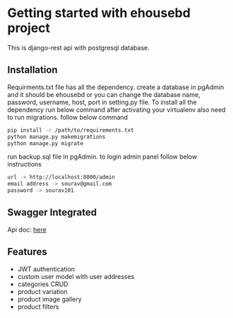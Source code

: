 # Getting started with ehousebd project

This is django-rest api with postgresql database.

## Installation

Requirments.txt file has all the dependency. create a database in pgAdmin and it should be ehousebd or you can change the database name, password, username, host, port in setting.py file.
To install all the dependency run below command after activating your virtualenv also need to run migrations. follow below command

```sh
pip install -r /path/to/requirements.txt
python manage.py makemigrations
python manage.py migrate
```

run backup.sql file in pgAdmin. to login admin panel follow below instructions

```sh
url -> http://localhost:8000/admin
email address -> sourav@gmail.com
password -> sourav101

```

## Swagger Integrated

Api doc: [here](http://localhost:8000/swagger/)

## Features

- JWT authentication
- custom user model with user addresses
- categories CRUD
- product variation
- product image gallery
- product filters
